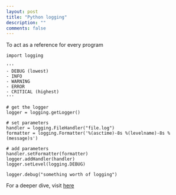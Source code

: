 ```yaml
---
layout: post
title: "Python logging"
description: ""
comments: false
---
```


To act as a reference for every program

```
import logging

'''
- DEBUG (lowest)
- INFO
- WARNING
- ERROR
- CRITICAL (highest)
'''

# get the logger
logger = logging.getLogger()

# set parameters
handler = logging.FileHandler("file.log")
formatter = logging.Formatter('%(asctime)-8s %(levelname)-8s %(message)s')

# add parameters
handler.setFormatter(formatter)
logger.addHandler(handler)
logger.setLevel(logging.DEBUG)

logger.debug("something worth of logging")
```

For a deeper dive, visit [here](https://docs.python.org/3/howto/logging.html#logging-basic-tutorial)
